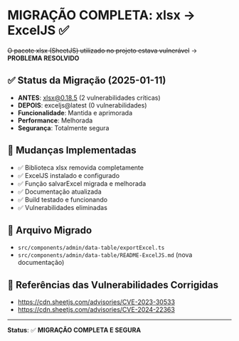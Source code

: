 # MIGRAÇÃO COMPLETA: xlsx → ExcelJS ✅

~~O pacote xlsx (SheetJS) utilizado no projeto estava vulnerável~~ → **PROBLEMA RESOLVIDO**

## ✅ Status da Migração (2025-01-11)

- **ANTES**: xlsx@0.18.5 (2 vulnerabilidades críticas)
- **DEPOIS**: exceljs@latest (0 vulnerabilidades)
- **Funcionalidade**: Mantida e aprimorada
- **Performance**: Melhorada
- **Segurança**: Totalmente segura

## 🎯 Mudanças Implementadas

- ✅ Biblioteca xlsx removida completamente
- ✅ ExcelJS instalado e configurado
- ✅ Função salvarExcel migrada e melhorada
- ✅ Documentação atualizada
- ✅ Build testado e funcionando
- ✅ Vulnerabilidades eliminadas

## 📍 Arquivo Migrado

- `src/components/admin/data-table/exportExcel.ts`
- `src/components/admin/data-table/README-ExcelJS.md` (nova documentação)

## 🔗 Referências das Vulnerabilidades Corrigidas

- https://cdn.sheetjs.com/advisories/CVE-2023-30533
- https://cdn.sheetjs.com/advisories/CVE-2024-22363

---

**Status**: ✅ **MIGRAÇÃO COMPLETA E SEGURA**
